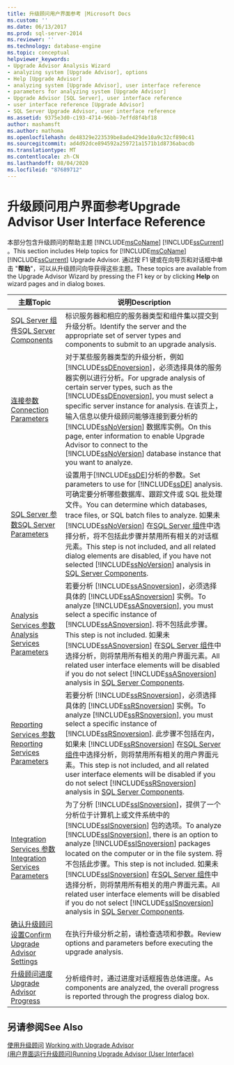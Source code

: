 ```yaml
---
title: 升级顾问用户界面参考 |Microsoft Docs
ms.custom: ''
ms.date: 06/13/2017
ms.prod: sql-server-2014
ms.reviewer: ''
ms.technology: database-engine
ms.topic: conceptual
helpviewer_keywords:
- Upgrade Advisor Analysis Wizard
- analyzing system [Upgrade Advisor], options
- Help [Upgrade Advisor]
- analyzing system [Upgrade Advisor], user interface reference
- parameters for analyzing system [Upgrade Advisor]
- Upgrade Advisor [SQL Server], user interface reference
- user interface reference [Upgrade Advisor]
- SQL Server Upgrade Advisor, user interface reference
ms.assetid: 9375e3d0-c193-4714-96bb-7effd8f4bf18
author: mashamsft
ms.author: mathoma
ms.openlocfilehash: de48329e223539be8ade429de10a9c32cf890c41
ms.sourcegitcommit: ad4d92dce894592a259721a1571b1d8736abacdb
ms.translationtype: MT
ms.contentlocale: zh-CN
ms.lasthandoff: 08/04/2020
ms.locfileid: "87689712"
---
```

# <a name="upgrade-advisor-user-interface-reference"></a><span data-ttu-id="f61a6-102">升级顾问用户界面参考</span><span class="sxs-lookup"><span data-stu-id="f61a6-102">Upgrade Advisor User Interface Reference</span></span>
  <span data-ttu-id="f61a6-103">本部分包含升级顾问的帮助主题 [!INCLUDE[msCoName](../../includes/msconame-md.md)] [!INCLUDE[ssCurrent](../../includes/sscurrent-md.md)] 。</span><span class="sxs-lookup"><span data-stu-id="f61a6-103">This section includes Help topics for [!INCLUDE[msCoName](../../includes/msconame-md.md)][!INCLUDE[ssCurrent](../../includes/sscurrent-md.md)] Upgrade Advisor.</span></span> <span data-ttu-id="f61a6-104">通过按 F1 键或在向导页和对话框中单击 "**帮助**"，可以从升级顾问向导获得这些主题。</span><span class="sxs-lookup"><span data-stu-id="f61a6-104">These topics are available from the Upgrade Advisor Wizard by pressing the F1 key or by clicking **Help** on wizard pages and in dialog boxes.</span></span>  
  
|<span data-ttu-id="f61a6-105">主题</span><span class="sxs-lookup"><span data-stu-id="f61a6-105">Topic</span></span>|<span data-ttu-id="f61a6-106">说明</span><span class="sxs-lookup"><span data-stu-id="f61a6-106">Description</span></span>|  
|-----------|-----------------|  
|[<span data-ttu-id="f61a6-107">SQL Server 组件</span><span class="sxs-lookup"><span data-stu-id="f61a6-107">SQL Server Components</span></span>](../../../2014/sql-server/install/sql-server-components.md)|<span data-ttu-id="f61a6-108">标识服务器和相应的服务器类型和组件集以提交到升级分析。</span><span class="sxs-lookup"><span data-stu-id="f61a6-108">Identify the server and the appropriate set of server types and components to submit to an upgrade analysis.</span></span>|  
|[<span data-ttu-id="f61a6-109">连接参数</span><span class="sxs-lookup"><span data-stu-id="f61a6-109">Connection Parameters</span></span>](../../../2014/sql-server/install/connection-parameters.md)|<span data-ttu-id="f61a6-110">对于某些服务器类型的升级分析，例如 [!INCLUDE[ssDEnoversion](../../includes/ssdenoversion-md.md)]，必须选择具体的服务器实例以进行分析。</span><span class="sxs-lookup"><span data-stu-id="f61a6-110">For upgrade analysis of certain server types, such as the [!INCLUDE[ssDEnoversion](../../includes/ssdenoversion-md.md)], you must select a specific server instance for analysis.</span></span> <span data-ttu-id="f61a6-111">在该页上，输入信息以使升级顾问能够连接到要分析的 [!INCLUDE[ssNoVersion](../../includes/ssnoversion-md.md)] 数据库实例。</span><span class="sxs-lookup"><span data-stu-id="f61a6-111">On this page, enter information to enable Upgrade Advisor to connect to the [!INCLUDE[ssNoVersion](../../includes/ssnoversion-md.md)] database instance that you want to analyze.</span></span>|  
|[<span data-ttu-id="f61a6-112">SQL Server 参数</span><span class="sxs-lookup"><span data-stu-id="f61a6-112">SQL Server Parameters</span></span>](../../../2014/sql-server/install/sql-server-parameters.md)|<span data-ttu-id="f61a6-113">设置用于[!INCLUDE[ssDE](../../includes/ssde-md.md)]分析的参数。</span><span class="sxs-lookup"><span data-stu-id="f61a6-113">Set parameters to use for [!INCLUDE[ssDE](../../includes/ssde-md.md)] analysis.</span></span> <span data-ttu-id="f61a6-114">可确定要分析哪些数据库、跟踪文件或 SQL 批处理文件。</span><span class="sxs-lookup"><span data-stu-id="f61a6-114">You can determine which databases, trace files, or SQL batch files to analyze.</span></span> <span data-ttu-id="f61a6-115">如果未 [!INCLUDE[ssNoVersion](../../includes/ssnoversion-md.md)] 在[SQL Server 组件](../../../2014/sql-server/install/sql-server-components.md)中选择分析，将不包括此步骤并禁用所有相关的对话框元素。</span><span class="sxs-lookup"><span data-stu-id="f61a6-115">This step is not included, and all related dialog elements are disabled, if you have not selected [!INCLUDE[ssNoVersion](../../includes/ssnoversion-md.md)] analysis in [SQL Server Components](../../../2014/sql-server/install/sql-server-components.md).</span></span>|  
|[<span data-ttu-id="f61a6-116">Analysis Services 参数</span><span class="sxs-lookup"><span data-stu-id="f61a6-116">Analysis Services Parameters</span></span>](../../../2014/sql-server/install/analysis-services-parameters.md)|<span data-ttu-id="f61a6-117">若要分析 [!INCLUDE[ssASnoversion](../../includes/ssasnoversion-md.md)]，必须选择具体的 [!INCLUDE[ssASnoversion](../../includes/ssasnoversion-md.md)] 实例。</span><span class="sxs-lookup"><span data-stu-id="f61a6-117">To analyze [!INCLUDE[ssASnoversion](../../includes/ssasnoversion-md.md)], you must select a specific instance of [!INCLUDE[ssASnoversion](../../includes/ssasnoversion-md.md)].</span></span> <span data-ttu-id="f61a6-118">将不包括此步骤。</span><span class="sxs-lookup"><span data-stu-id="f61a6-118">This step is not included.</span></span> <span data-ttu-id="f61a6-119">如果未 [!INCLUDE[ssASnoversion](../../includes/ssasnoversion-md.md)] 在[SQL Server 组件](../../../2014/sql-server/install/sql-server-components.md)中选择分析，则将禁用所有相关的用户界面元素。</span><span class="sxs-lookup"><span data-stu-id="f61a6-119">All related user interface elements will be disabled if you do not select [!INCLUDE[ssASnoversion](../../includes/ssasnoversion-md.md)] analysis in [SQL Server Components](../../../2014/sql-server/install/sql-server-components.md).</span></span>|  
|[<span data-ttu-id="f61a6-120">Reporting Services 参数</span><span class="sxs-lookup"><span data-stu-id="f61a6-120">Reporting Services Parameters</span></span>](../../../2014/sql-server/install/reporting-services-parameters.md)|<span data-ttu-id="f61a6-121">若要分析 [!INCLUDE[ssRSnoversion](../../includes/ssrsnoversion-md.md)]，必须选择具体的 [!INCLUDE[ssRSnoversion](../../includes/ssrsnoversion-md.md)] 实例。</span><span class="sxs-lookup"><span data-stu-id="f61a6-121">To analyze [!INCLUDE[ssRSnoversion](../../includes/ssrsnoversion-md.md)], you must select a specific instance of [!INCLUDE[ssRSnoversion](../../includes/ssrsnoversion-md.md)].</span></span> <span data-ttu-id="f61a6-122">此步骤不包括在内，如果未 [!INCLUDE[ssRSnoversion](../../includes/ssrsnoversion-md.md)] 在[SQL Server 组件](../../../2014/sql-server/install/sql-server-components.md)中选择分析，则将禁用所有相关的用户界面元素。</span><span class="sxs-lookup"><span data-stu-id="f61a6-122">This step is not included, and all related user interface elements will be disabled if you do not select [!INCLUDE[ssRSnoversion](../../includes/ssrsnoversion-md.md)] analysis in [SQL Server Components](../../../2014/sql-server/install/sql-server-components.md).</span></span>|  
|[<span data-ttu-id="f61a6-123">Integration Services 参数</span><span class="sxs-lookup"><span data-stu-id="f61a6-123">Integration Services Parameters</span></span>](../../../2014/sql-server/install/integration-services-parameters.md)|<span data-ttu-id="f61a6-124">为了分析 [!INCLUDE[ssISnoversion](../../includes/ssisnoversion-md.md)]，提供了一个分析位于计算机上或文件系统中的 [!INCLUDE[ssISnoversion](../../includes/ssisnoversion-md.md)] 包的选项。</span><span class="sxs-lookup"><span data-stu-id="f61a6-124">To analyze [!INCLUDE[ssISnoversion](../../includes/ssisnoversion-md.md)], there is an option to analyze [!INCLUDE[ssISnoversion](../../includes/ssisnoversion-md.md)] packages located on the computer or in the file system.</span></span> <span data-ttu-id="f61a6-125">将不包括此步骤。</span><span class="sxs-lookup"><span data-stu-id="f61a6-125">This step is not included.</span></span> <span data-ttu-id="f61a6-126">如果未 [!INCLUDE[ssISnoversion](../../includes/ssisnoversion-md.md)] 在[SQL Server 组件](../../../2014/sql-server/install/sql-server-components.md)中选择分析，则将禁用所有相关的用户界面元素。</span><span class="sxs-lookup"><span data-stu-id="f61a6-126">All related user interface elements will be disabled if you do not select [!INCLUDE[ssISnoversion](../../includes/ssisnoversion-md.md)] analysis in [SQL Server Components](../../../2014/sql-server/install/sql-server-components.md).</span></span>|  
|[<span data-ttu-id="f61a6-127">确认升级顾问设置</span><span class="sxs-lookup"><span data-stu-id="f61a6-127">Confirm Upgrade Advisor Settings</span></span>](../../../2014/sql-server/install/confirm-upgrade-advisor-settings.md)|<span data-ttu-id="f61a6-128">在执行升级分析之前，请检查选项和参数。</span><span class="sxs-lookup"><span data-stu-id="f61a6-128">Review options and parameters before executing the upgrade analysis.</span></span>|  
|[<span data-ttu-id="f61a6-129">升级顾问进度</span><span class="sxs-lookup"><span data-stu-id="f61a6-129">Upgrade Advisor Progress</span></span>](../../../2014/sql-server/install/upgrade-advisor-progress.md)|<span data-ttu-id="f61a6-130">分析组件时，通过进度对话框报告总体进度。</span><span class="sxs-lookup"><span data-stu-id="f61a6-130">As components are analyzed, the overall progress is reported through the progress dialog box.</span></span>|  
  
## <a name="see-also"></a><span data-ttu-id="f61a6-131">另请参阅</span><span class="sxs-lookup"><span data-stu-id="f61a6-131">See Also</span></span>  
 <span data-ttu-id="f61a6-132">[使用升级顾问](../../../2014/sql-server/install/working-with-upgrade-advisor.md) </span><span class="sxs-lookup"><span data-stu-id="f61a6-132">[Working with Upgrade Advisor](../../../2014/sql-server/install/working-with-upgrade-advisor.md) </span></span>  
 [<span data-ttu-id="f61a6-133">&#40;用户界面运行升级顾问&#41;</span><span class="sxs-lookup"><span data-stu-id="f61a6-133">Running Upgrade Advisor &#40;User Interface&#41;</span></span>](../../../2014/sql-server/install/running-upgrade-advisor-user-interface.md)  
  
  
